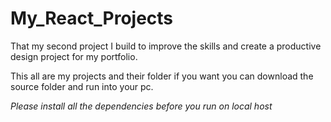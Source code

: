 # My_React_Projects

That my second project I build to improve the skills and create a productive design project for my portfolio.

This all are my projects and their folder if you want you can download the source folder and run into your pc. 

*Please install all the dependencies before you run on local host*
